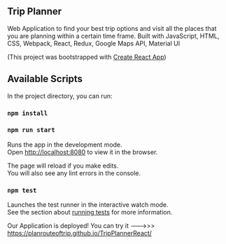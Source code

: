 ## Trip Planner
Web Application to find your best trip options and visit all the places that you are planning within a certain time frame.
Built with JavaScript, HTML, CSS, Webpack, React, Redux, Google Maps API, Material UI

(This project was bootstrapped with [Create React App](https://github.com/facebook/create-react-app))

## Available Scripts

In the project directory, you can run:

### `npm install`

### `npm run start`

Runs the app in the development mode.<br />
Open [http://localhost:8080](http://localhost:8080) to view it in the browser.

The page will reload if you make edits.<br />
You will also see any lint errors in the console.

### `npm test`

Launches the test runner in the interactive watch mode.<br />
See the section about [running tests](https://facebook.github.io/create-react-app/docs/running-tests) for more information.


Our Application is deployed! You can try it --->>>  https://planrouteoftrip.github.io/TripPlannerReact/

